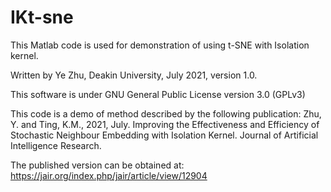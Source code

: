 # IKt-sne

This Matlab code is used for demonstration of using t-SNE with Isolation kernel.

Written by Ye Zhu, Deakin University, July 2021, version 1.0.

This software is under GNU General Public License version 3.0 (GPLv3)

This code is a demo of method described by the following publication: Zhu, Y. and Ting, K.M., 2021, July. Improving the Effectiveness and Efficiency of Stochastic Neighbour Embedding with Isolation Kernel. Journal of Artificial Intelligence Research.

The published version can be obtained at: https://jair.org/index.php/jair/article/view/12904
